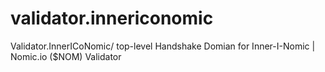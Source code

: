 # validator.innericonomic
Validator.InnerICoNomic/ top-level Handshake Domian for Inner-I-Nomic | Nomic.io ($NOM) Validator 
